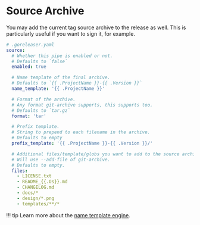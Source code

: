 # Source Archive

You may add the current tag source archive to the release as well. This is particularly
useful if you want to sign it, for example.

```yaml
# .goreleaser.yaml
source:
  # Whether this pipe is enabled or not.
  # Defaults to `false`
  enabled: true

  # Name template of the final archive.
  # Defaults to `{{ .ProjectName }}-{{ .Version }}`
  name_template: '{{ .ProjectName }}'

  # Format of the archive.
  # Any format git-archive supports, this supports too.
  # Defaults to `tar.gz`
  format: 'tar'

  # Prefix template.
  # String to prepend to each filename in the archive.
  # Defaults to empty
  prefix_template: '{{ .ProjectName }}-{{ .Version }}/'

  # Additional files/template/globs you want to add to the source archive.
  # Will use --add-file of git-archive.
  # Defaults to empty.
  files:
    - LICENSE.txt
    - README_{{.Os}}.md
    - CHANGELOG.md
    - docs/*
    - design/*.png
    - templates/**/*
```

!!! tip
    Learn more about the [name template engine](/customization/templates/).
